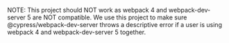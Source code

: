NOTE: This project should NOT work as webpack 4 and webpack-dev-server 5 are NOT compatible. We use this project to make sure @cypress/webpack-dev-server throws a descriptive error if a user is using webpack 4 and webpack-dev-server 5 together.